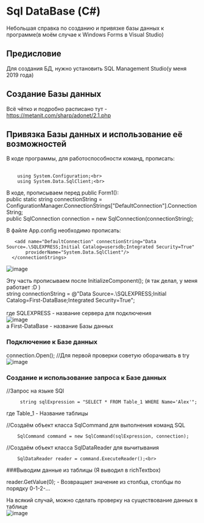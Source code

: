 # Sql DataBase (С#)
Небольшая справка по созданию и привязке базы данных к программе(в моём случае к Windows Forms в Visual Studio)

## Предисловие
Для создания БД, нужно установить SQL Management Studio(у меня 2019 года)<br>
 
## Создание Базы данных
Всё чётко и подробно расписано тут - https://metanit.com/sharp/adonet/2.1.php


## Привязка Базы данных и использование её возможностей
В коде программы, для работоспособности команд, прописать:<br>
<br>
```
    using System.Configuration;<br>
    using System.Data.SqlClient;<br>
```

В коде, прописываем перед public Form1():<br>
public static string connectionString = ConfigurationManager.ConnectionStrings["DefaultConnection"].ConnectionString;<br>
public SqlConnection connection = new SqlConnection(connectionString);<br>

В файле App.config необходимо прописать:<br>
```<connectionStrings>
   <add name="DefaultConnection" connectionString="Data Source=.\SQLEXPRESS;Initial Catalog=usersdb;Integrated Security=True"
       providerName="System.Data.SqlClient"/>
  </connectionStrings>
```
![image](https://github.com/Ksasha05/Sql-DataBase-C-/assets/113344025/0ee1069d-e917-472b-8dff-f03b3664adaf)


Эту часть прописываем после InitializeComponent(); (я так делал, у меня работает :D )<br>
string connectionString = @"Data Source=.\SQLEXPRESS;Initial Catalog=First-DataBase;Integrated Security=True";<br>
<br>
где SQLEXPRESS - название сервера для подключения<br>
![image](https://github.com/Ksasha05/Sql-DataBase-C-/assets/113344025/65bec770-1abf-47cf-b575-fab44aee5b82)<br>
a First-DataBase - название Базы данных<br>

### Подключение к Базе данных
connection.Open(); //Для первой проверки советую оборачивать в try<br>
![image](https://github.com/Ksasha05/Sql-DataBase-C-/assets/113344025/2cc952ac-50c8-4034-ac92-818b30d9f8c2) <br>

### Создание и использование запроса к Базе данных
//Запрос на языке SQl<br>
```
     string sqlExpression = "SELECT * FROM Table_1 WHERE Name='Alex'";
```
где Table_1 - Название таблицы<br>

//Создаём объект класса SqlCommand для выполнения команд SQL<br>
```
    SqlCommand command = new SqlCommand(sqlExpression, connection);
```

//Создаём объект класса SqlDataReader для вычитывания<br>
```
    SqlDataReader reader = command.ExecuteReader();<br>
```

###Выводим данные из таблицы
(Я выводил в richTextbox)<br>

reader.GetValue(0); - Возвращает значение из столбца, столбцы по порядку 0-1-2-...<br>

На всякий случай, можно сделать проверку на существование данных в таблице<br>
![image](https://github.com/Ksasha05/Sql-DataBase-C-/assets/113344025/0ee6d17a-e2c3-4ecd-982b-9078042812b5)







